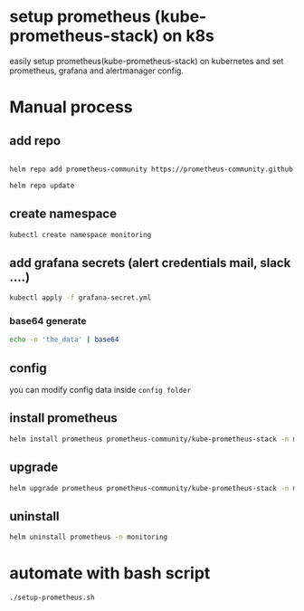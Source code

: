 # setup prometheus (kube-prometheus-stack) on k8s

easily setup prometheus(kube-prometheus-stack) on kubernetes and set prometheus, grafana and alertmanager config.

# Manual process

## add repo 

```bash

helm repo add prometheus-community https://prometheus-community.github.io/helm-charts

helm repo update
```

## create namespace 

```bash
kubectl create namespace monitoring
```

## add grafana secrets (alert credentials mail, slack ....)

```bash
kubectl apply -f grafana-secret.yml
```

### base64 generate 

```bash
echo -n 'the_data' | base64
```

## config 
you can modify config data inside `config folder`

## install prometheus

```bash
helm install prometheus prometheus-community/kube-prometheus-stack -n monitoring -f config/grafana.yml -f config/prometheus.yml -f config/alert-manager.yml
```

## upgrade

```bash
helm upgrade prometheus prometheus-community/kube-prometheus-stack -n monitoring -f config/grafana.yml -f config/prometheus.yml -f config/alert-manager.yml
```

## uninstall

```bash
helm uninstall prometheus -n monitoring
```

# automate with bash script

```bash
./setup-prometheus.sh
```